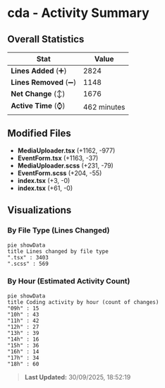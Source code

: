 # cda - Activity Summary 

## Overall Statistics

| Stat                   | Value                                                             |
| ---------------------- | ----------------------------------------------------------------- |
| **Lines Added** (➕)   | 2824                                          |
| **Lines Removed** (➖) | 1148                                        |
| **Net Change** (↕)    | 1676                |
| **Active Time** (⌚)   | 462 minutes |


## Modified Files
- **MediaUploader.tsx** (+1162, -977)
- **EventForm.tsx** (+1163, -37)
- **MediaUploader.scss** (+231, -79)
- **EventForm.scss** (+204, -55)
- **index.tsx** (+3, -0)
- **index.tsx** (+61, -0)

## Visualizations

### By File Type (Lines Changed)

```mermaid
pie showData
title Lines changed by file type
".tsx" : 3403
".scss" : 569
```

### By Hour (Estimated Activity Count)

```mermaid
pie showData
title Coding activity by hour (count of changes)
"09h" : 15
"10h" : 43
"11h" : 42
"12h" : 27
"13h" : 39
"14h" : 16
"15h" : 36
"16h" : 14
"17h" : 34
"18h" : 60
```


> **Last Updated:** 30/09/2025, 18:52:19